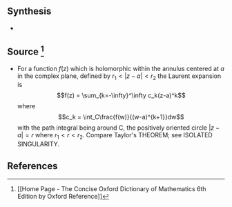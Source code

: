 ## Synthesis
- 
## Source [^1]
- For a function $f(z)$ which is holomorphic within the annulus centered at $a$ in the complex plane, defined by $r_1 \lt |z-a| \lt r_2$ the Laurent expansion is $$f(z) = \sum_{k=-\infty}^\infty c_k(z-a)^k$$where $$c_k = \int_C\frac{f(w)}{(w-a)^{k+1}}dw$$with the path integral being around C, the positively oriented circle $|z-a| = r$ where $r_1 \lt r \lt r_2$. Compare Taylor's THEOREM; see ISOLATED SINGULARITY.
## References

[^1]: [[Home Page - The Concise Oxford Dictionary of Mathematics 6th Edition by Oxford Reference]]